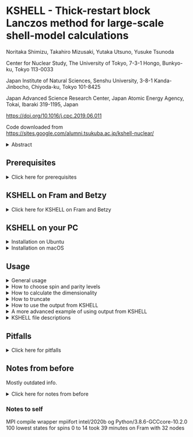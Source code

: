 # KSHELL - Thick-restart block Lanczos method for large-scale shell-model calculations

Noritaka Shimizu, Takahiro Mizusaki, Yutaka Utsuno, Yusuke Tsunoda

Center for Nuclear Study, The University of Tokyo, 7-3-1 Hongo, Bunkyo-ku, Tokyo 113-0033

Japan Institute of Natural Sciences, Senshu University, 3-8-1 Kanda-Jinbocho, Chiyoda-ku, Tokyo 101-8425

Japan Advanced Science Research Center, Japan Atomic Energy Agency, Tokai, Ibaraki 319-1195, Japan

https://doi.org/10.1016/j.cpc.2019.06.011

Code downloaded from https://sites.google.com/alumni.tsukuba.ac.jp/kshell-nuclear/

<details>
<summary>Abstract</summary>
<p>

  We propose a thick-restart block Lanczos method, which is an extension of the thick-restart Lanczos method with the block algorithm, as an eigensolver of the large-scale shell-model calculations. This method has two advantages over the conventional Lanczos method: the precise computations of the near-degenerate eigenvalues, and the efficient computations for obtaining a large number of eigenvalues. These features are quite advantageous to compute highly excited states where the eigenvalue density is rather high. A shell-model code, named KSHELL, equipped with this method was developed for massively parallel computations, and it enables us to reveal nuclear statistical properties which are intensively investigated by recent experimental facilities. We describe the algorithm and performance of the KSHELL code and demonstrate that the present method outperforms the conventional Lanczos method.

  Program summary
  Program Title: KSHELL

  Licensing provisions: GPLv3

  Programming language: Fortran 90

  Nature of problem: The nuclear shell-model calculation is one of the configuration interaction methods in nuclear physics to study nuclear structure. The model space is spanned by the M-scheme basis states. We obtain nuclear wave functions by solving an eigenvalue problem of the shell-model Hamiltonian matrix, which is a sparse, symmetric matrix.

  Solution method: The KSHELL code enables us to solve the eigenvalue problem of the shell-model Hamiltonian matrix utilizing the thick-restart Lanczos or thick-restart block Lanczos methods. Since the number of the matrix elements are too huge to be stored, the elements are generated on the fly at every matrix–vector product. The overhead of the on-the-fly algorithm are reduced by the block Lanczos method.

  Additional comments including restrictions and unusual features: The KSHELL code is equipped with a user-friendly dialog interface to generate a shell script to run a job. The program runs both on a single node and a massively parallel computer. It provides us with energy levels, spin, isospin, magnetic and quadrupole moments, E2/M1 transition probabilities and one-particle spectroscopic factors. Up to tens of billions M-scheme dimension is capable, if enough memory is available.

</p>
</details>


## Prerequisites

<details>
<summary>Click here for prerequisites</summary>
<p>

  * ```Python 3.10``` or newer (kshell_ui.py uses syntax specific to 3.10 and above)
    * `numpy`
    * `matplotlib` (not required but recommended)
    * `kshell-utilities` (not required but recommended)
  * ```gfortran 10.2.0``` or newer (Tested with this version, might work with older versions)
  * ```ifort 19.1.3.304``` (Alternative to gfortran. Tested with this version, might work with other versions.)
  * ```openblas```
  * ```lapack```

  Use `gfortran` Fortran compiler if you plan on running KSHELL on your personal computer and use `ifort` for the Fram supercomputer.
</p>
</details>


## KSHELL on Fram and Betzy

  <details>
  <summary>Click here for KSHELL on Fram and Betzy</summary>
  <p>

  ### Compilation on Fram and Betzy with MPI
  Start by loading the necessary modules which contain the correct additional software to run `KSHELL`. The `intel/2020b` module contains the correct `ifort` version as well as `blas` and `lapack` (double check this), and the module `Python/3.8.6-GCCcore-10.2.0` gives us the correct `Python` version. Load the modules in this order:
  ```
  module load intel/2020b
  module load Python/3.8.6-GCCcore-10.2.0
  ```
  Now, clone this repository to the desired install location. Navigate to the `<install_location>/src/` directory and edit the `Makefile`. We will use the MPI ifort wrapper `mpiifort` to compile `KSHELL`, so make sure that `FC = mpiifort` is un-commented and that all other `FC = ` lines are commented. Comment with `#`. Remember to save the file. Still in the `<install_location>/src/` directory, run the command `make`, and `KSHELL` will be compiled.

  <details>
  <summary>Click here to see the terminal output from the compilation process</summary>
  <p>

    ```
    $ make
    mpiifort -O3 -qopenmp -no-ipo -DMPI  -c constant.f90
    mpiifort -O3 -qopenmp -no-ipo -DMPI  -c model_space.f90
    mpiifort -O3 -qopenmp -no-ipo -DMPI  -c lib_matrix.F90
    mpiifort -O3 -qopenmp -no-ipo -DMPI  -c class_stopwatch.F90
    mpiifort -O3 -qopenmp -no-ipo -DMPI  -c partition.F90
    mpiifort -O3 -qopenmp -no-ipo -DMPI  -c wavefunction.F90
    mpiifort -O3 -qopenmp -no-ipo -DMPI  -c rotation_group.f90
    mpiifort -O3 -qopenmp -no-ipo -DMPI  -c harmonic_oscillator.f90
    mpiifort -O3 -qopenmp -no-ipo -DMPI  -c operator_jscheme.f90
    mpiifort -O3 -qopenmp -no-ipo -DMPI  -c operator_mscheme.f90
    mpiifort -O3 -qopenmp -no-ipo -DMPI  -c bridge_partitions.F90
    mpiifort -O3 -qopenmp -no-ipo -DMPI  -c sp_matrix_element.f90
    mpiifort -O3 -qopenmp -no-ipo -DMPI  -c interaction.f90
    mpiifort -O3 -qopenmp -no-ipo -DMPI  -c bp_io.F90
    mpiifort -O3 -qopenmp -no-ipo -DMPI  -c lanczos.f90
    mpiifort -O3 -qopenmp -no-ipo -DMPI  -c bp_expc_val.F90
    mpiifort -O3 -qopenmp -no-ipo -DMPI  -c bp_block.F90
    mpiifort -O3 -qopenmp -no-ipo -DMPI  -c block_lanczos.F90
    mpiifort -O3 -qopenmp -no-ipo -DMPI  -c kshell.F90
    mpiifort -O3 -qopenmp -no-ipo -DMPI -o kshell.exe kshell.o model_space.o interaction.o harmonic_oscillator.o constant.o rotation_group.o sp_matrix_element.o operator_jscheme.o operator_mscheme.o lib_matrix.o lanczos.o partition.o  wavefunction.o  bridge_partitions.o bp_io.o bp_expc_val.o class_stopwatch.o bp_block.o block_lanczos.o -mkl
    mpiifort -O3 -qopenmp -no-ipo -DMPI  -c transit.F90
    mpiifort -O3 -qopenmp -no-ipo -DMPI -o transit.exe transit.o model_space.o interaction.o harmonic_oscillator.o constant.o rotation_group.o sp_matrix_element.o operator_jscheme.o operator_mscheme.o lib_matrix.o lanczos.o partition.o  wavefunction.o  bridge_partitions.o bp_io.o bp_expc_val.o class_stopwatch.o bp_block.o block_lanczos.o -mkl
    mpiifort -O3 -qopenmp -no-ipo -DMPI -o count_dim.exe count_dim.f90 model_space.o interaction.o harmonic_oscillator.o constant.o rotation_group.o sp_matrix_element.o operator_jscheme.o operator_mscheme.o lib_matrix.o lanczos.o partition.o  wavefunction.o  bridge_partitions.o bp_io.o bp_expc_val.o class_stopwatch.o bp_block.o block_lanczos.o -mkl
    cp kshell.exe transit.exe count_dim.exe ../bin/
    ```

  </p>
  </details>

  `KSHELL` is now compiled! To remove the compiled files and revert back to the starting point, run `make clean` in the `src/` directory.

  ### Queueing job script on Fram and Betzy
  Create a directory in which to store the output from `KSHELL`. In this directory, run `python <install_location>/bin/kshell_ui.py` and follow the instructions on screen. The shell script grenerated by `kshell_ui.py` must begin with certain commands wich will be read by the job queue system, `slurm`. The needed commands will automatically be added to the executable shell script if the keyword `fram` or `betzy` is entered in the first prompt of `kshell_ui.py`. See a section further down in this document for general instructions on how to use `kshell_ui.py`. When the executable shell script has been created, put it in the queue by

  ```
  sbatch executable.sh
  ```

  To see the entire queue, or to filter the queue by username, use

  ```
  squeue
  squeue -u <username>
  ```

  The terminal output from the compute nodes is written to a file, `slurm-*.out`, which is placed in the `KSHELL` output directory you created. Use

  ```
  tail -f slurm-*.out
  ```

  to get a live update on the last 10 lines of terminal output from the compute nodes. If you put in your e-mail address in the executable shell script, you will get an e-mail when the program starts and when it ends (per 2021-12-10, the mailing system is not operative). Following is an example of the commands which must be in the first line of the executable shell script which is generated by `kshell_ui.py`. For running 10 nodes with 32 cores each with an estimated calculation time of 10 minutes on Fram:

  <details>
  <summary>Click here to see the Fram commands</summary>
  <p>

    ```
    #!/bin/bash
    #SBATCH --job-name=Ar28_usda
    #SBATCH --account=<enter account name here (example NN9464K)>
    ## Syntax is d-hh:mm:ss
    #SBATCH --time=0-00:10:00
    #SBATCH --nodes=10
    #SBATCH --ntasks-per-node=1
    #SBATCH --cpus-per-task=32
    #SBATCH --mail-type=ALL
    #SBATCH --mail-user=<your e-mail here>
    module --quiet purge
    module load intel/2020b
    module load Python/3.8.6-GCCcore-10.2.0
    set -o errexit
    set -o nounset
    ```

  </p>
  </details>
    
  For running a job on Betzy with 64 nodes with an estimated time of 1 day, using all 256 (virtual (SMT)) cores per node effectively, the slurm commands look like:
    
  <details>
  <summary>Click here to see the Betzy commands</summary>
  <p>
    ```
    #!/bin/bash
    #SBATCH --job-name=V50_gxpf1a
    #SBATCH --account=<enter account name here (example NN9464K)>
    ## Syntax is d-hh:mm:ss
    #SBATCH --time=0-01:00:00
    #SBATCH --nodes=64
    #SBATCH --ntasks-per-node=8
    #SBATCH --cpus-per-task=16
    #SBATCH --mail-type=ALL
    #SBATCH --mail-user=<your e-mail>
    module --quiet purge
    module load intel/2020b
    module load Python/3.8.6-GCCcore-10.2.0
    set -o errexit
    set -o nounset
    export OMP_NUM_THREADS=32
    ```
  </p>
  </details>
  
  The command `export OMP_NUM_THREADS=32` forces 256 virtual cores to be used instead of 128 physical cores per node. SMT is beneficial to use with KSHELL, so use this option for better performance! `--ntasks-per-node=8` specifies 8 MPI ranks per node, and `--cpus-per-task=16` specifies 16 OMP threads per MPI rank (and is extended to 32 by `export OMP_NUM_THREADS=32` which in total per node utilizes 8*32 = 256 virtual cores). The Betzy documentation states that this mix of MPI ranks and OMP threads yields better performance than a pure MPI or pure OMP setup.
    
  Note that the modules must be explicitly loaded in the script file since the modules you load to the login node does not get loaded on the compute nodes. The login node is the computer you control when you SSH to `<username>@fram.sigma2.no` and the compute nodes are other computers which you control via the `slurm` queue system. If you need any other modules loaded, you must add these to the executable shell script. Now, just wait for the program to run its course!

  </p>
  </details>

## KSHELL on your PC
  
  <!-- ### Installation on Ubuntu -->
    
  <details>
  <summary>Installation on Ubuntu</summary>
  <p>

  KSHELL probably works fine on any Linux distro as long as you install the correct versions of Fortran and Python. Following is a recipe for installing and compiling on Ubuntu 20.04.2 LTS.

  #### Fortran compiler
  We start by installing a compatible version of `gfortran`. To get a version newer than 9, we must first add the Ubuntu Toolchain repository:
  ```
  sudo add-apt-repository -y ppa:ubuntu-toolchain-r/test
  ```
  Then, install `gfortran` version 10 with:
  ```
  sudo apt install gfortran-10
  ```
  And check that the newly installed Fortran compiler is of version 10.2.0 or above:
  ```
  gfortran-10 --version
  ```
  If the version is incorrect, try installing `gfortran` version 11 instead. Now, install the correct `blas` and `lapack` versions with
  ```
  sudo apt install libopenblas-dev
  ```
  If this specific version does not work or exist for your system, run
  ```
  apt search openblas
  ```
  and try a few different versions to see which one works. You check that the version is correct by compiling `KSHELL` and seeing whether the compile completes or not. Compilation instructions are following.

  #### Python
  For installing the correct version of Python, it is highly recommended to install an environment management system like `miniconda` as to not mess up any other Python dependencies your system has, and to easily download the exact version needed. Start by downloading the latest release of `miniconda` ([alternative downloads here](https://docs.conda.io/en/latest/miniconda.html)):
  ```
  wget https://repo.anaconda.com/miniconda/Miniconda3-latest-Linux-x86_64.sh
  ```
  Run the installer:
  ```
  bash Miniconda3-latest-Linux-x86_64.sh
  ```
  Accept the terms of service. Choose all default settings except when the installer asks if it should initialize by running conda init. Choose yes. If you have trouble with initializing conda, for example
  ```
  > conda
  conda: command not found
  ```
  cd to `<install_location>/anaconda3/bin` and initialize conda from there (replace `<install_location>` with the path to where you downloaded the file `Miniconda3-latest-Linux-x86_64.sh`). If you for example use `fish` instead of `bash` (you should!), then initialize with
  ```
  ./conda init fish
  ```
  At this point, please close your terminal and open a new one. When the initialization is complete, create an environment named `kshell` with `Python 3.10` with:
  ```
  conda create --name kshell python=3.10
  ```
  Activate the environment with:
  ```
  conda activate kshell
  ```
  Note that any additional Python packages may be installed normally with `pip`. You do not have to type `pip3` or `python3` because conda maps `pip` and `python` to the requested version of Python. The `kshell` environment is only active within your terminal session and does not interfere with any other Python dependencies on your system. This is one of the main reasons why I recommend using an environment manager. Should you at any time in the future need a different version of Python (newer or older), simply create a conda environment with the appropriate Python version. You can see the currently active conda environment in the bottom right or left corner of your terminal. The default environment is called `(base)` and if you have followed these instructions you will see that the active environment is `(kshell)`.

  As an alternative to using the forementioned conda approach, you can download `Python 3.10` with your distro's appropriate packet manager. Use `apt search python` to find the correct name of Python version 3.10 or newer.

  #### Compile KSHELL
  We are now ready to actually install `KSHELL`. Navigate to the directory where you want to install `KSHELL` and clone this repository:
  ```
  git clone https://github.com/GaffaSnobb/kshell.git
  ```
  When the clone is successful use `ls` to see that you have a new directory called `kshell`. Navigate to the `kshell/src/` directory and edit the `Makefile` with your favorite editor. Change `FC = gfortran` to `FC = gfortran-10` (or `-11` if you installed version 11) and make sure that line is un-commented. All other `FC` declarations should be commented or deleted. Save the changes. Still in the `src/` directory, run
  ```
  make
  ```
  to compile. The output should be something like this (mismatch warnings are normal):
  
  <details>
  <summary>Click to see normal terminal output</summary>
  <p>

  ```
  > make
  gfortran-10 -O3 -fopenmp -fallow-argument-mismatch  -c constant.f90
  gfortran-10 -O3 -fopenmp -fallow-argument-mismatch  -c model_space.f90
  gfortran-10 -O3 -fopenmp -fallow-argument-mismatch  -c lib_matrix.F90
  lib_matrix.F90:304:29:

    304 |     call dlarnv(1, iseed, 1, r )
        |                             1
  ......
    312 |     call dlarnv(1, iseed, n, r)
        |                             2
  Warning: Rank mismatch between actual argument at (1) and actual argument at (2) (rank-1 and scalar)
  gfortran-10 -O3 -fopenmp -fallow-argument-mismatch  -c class_stopwatch.F90
  gfortran-10 -O3 -fopenmp -fallow-argument-mismatch  -c partition.F90
  gfortran-10 -O3 -fopenmp -fallow-argument-mismatch  -c wavefunction.F90
  gfortran-10 -O3 -fopenmp -fallow-argument-mismatch  -c rotation_group.f90
  gfortran-10 -O3 -fopenmp -fallow-argument-mismatch  -c harmonic_oscillator.f90
  gfortran-10 -O3 -fopenmp -fallow-argument-mismatch  -c operator_jscheme.f90
  gfortran-10 -O3 -fopenmp -fallow-argument-mismatch  -c operator_mscheme.f90
  gfortran-10 -O3 -fopenmp -fallow-argument-mismatch  -c bridge_partitions.F90
  gfortran-10 -O3 -fopenmp -fallow-argument-mismatch  -c sp_matrix_element.f90
  gfortran-10 -O3 -fopenmp -fallow-argument-mismatch  -c interaction.f90
  gfortran-10 -O3 -fopenmp -fallow-argument-mismatch  -c bp_io.F90
  gfortran-10 -O3 -fopenmp -fallow-argument-mismatch  -c lanczos.f90
  gfortran-10 -O3 -fopenmp -fallow-argument-mismatch  -c bp_expc_val.F90
  gfortran-10 -O3 -fopenmp -fallow-argument-mismatch  -c bp_block.F90
  gfortran-10 -O3 -fopenmp -fallow-argument-mismatch  -c block_lanczos.F90
  block_lanczos.F90:548:12:

    548 |             vr(i*nb+1,1), size(vr,1), &
        |            1
  ......
    577 |             -1.d0, vin(i*nb+1, 1), size(vin,1), an, size(an,1), &
        |                                                2
  Warning: Element of assumed-shape or pointer array as actual argument at (1) cannot correspond to actual argument at (2)
  block_lanczos.F90:250:20:

    250 |               1.d0, vi, nc, &
        |                    1
  ......
    577 |             -1.d0, vin(i*nb+1, 1), size(vin,1), an, size(an,1), &
        |                   2
  Warning: Rank mismatch between actual argument at (1) and actual argument at (2) (scalar and rank-2)
  gfortran-10 -O3 -fopenmp -fallow-argument-mismatch  -c kshell.F90
  gfortran-10 -O3 -fopenmp -fallow-argument-mismatch -o kshell.exe kshell.o model_space.o interaction.o harmonic_oscillator.o constant.o rotation_group.o sp_matrix_element.o operator_jscheme.o operator_mscheme.o lib_matrix.o lanczos.o partition.o  wavefunction.o  bridge_partitions.o bp_io.o bp_expc_val.o class_stopwatch.o bp_block.o block_lanczos.o -llapack -lblas -lm
  gfortran-10 -O3 -fopenmp -fallow-argument-mismatch  -c transit.F90
  gfortran-10 -O3 -fopenmp -fallow-argument-mismatch -o transit.exe transit.o model_space.o interaction.o harmonic_oscillator.o constant.o rotation_group.o sp_matrix_element.o operator_jscheme.o operator_mscheme.o lib_matrix.o lanczos.o partition.o  wavefunction.o  bridge_partitions.o bp_io.o bp_expc_val.o class_stopwatch.o bp_block.o block_lanczos.o -llapack -lblas -lm
  gfortran-10 -O3 -fopenmp -fallow-argument-mismatch -o count_dim.exe count_dim.f90 model_space.o interaction.o harmonic_oscillator.o constant.o rotation_group.o sp_matrix_element.o operator_jscheme.o operator_mscheme.o lib_matrix.o lanczos.o partition.o  wavefunction.o  bridge_partitions.o bp_io.o bp_expc_val.o class_stopwatch.o bp_block.o block_lanczos.o -llapack -lblas -lm
  cp kshell.exe transit.exe count_dim.exe ../bin/
  ```

  </p>
  </details>
  
  If the output of your terminal is like the expected terminal output listed above then `KSHELL` is compiled correctly and ready to use. See a section further down in this readme for instructions on how to run `KSHELL`. If your terminal reports that the command `gfortran` cannot be found then you need to correctly edit your `Makefile` with `FC = <correct gfortran command>`. It might be `gfortran`, `gfortran-10`, `gfortran-11` or something similar.

  </p>
  </details>

  <!-- ### Installation on macOS -->
    
  <details>
  <summary>Installation on macOS</summary>
  <p>

  #### Homebrew
  `Homebrew` is a packet manager for macOS similar to `apt` for Ubuntu and frankly, every scientist using macOS should have `Homebrew` installed. Install with ([or see detailed install instructions here](https://brew.sh)):
  ```
  /bin/bash -c "$(curl -fsSL https://raw.githubusercontent.com/Homebrew/install/HEAD/install.sh)"
  ```

  #### Fortran
  Install the newest Fortran compiler with (per 2021-09-29 version 11.2.0 will be installed):
  ```
  brew install gfortran
  ```
  and check that the version is equal to or greater than 10.2.0 by (version x.y.z with x > 10 should also be fine):
  ```
  gfortran --version
  ```

  #### Python
  For installing the correct version of Python, it is highly recommended to install an environment management system like `miniconda` as to not mess up any other Python dependencies your system has, and to easily download the exact version needed. Start by `cd`ing to your downloads directory with
  ```
  cd ~/Downloads
  ```
  and download the latest release of `miniconda` ([alternative downloads here](https://docs.conda.io/en/latest/miniconda.html)) by:
  ```
  wget https://repo.anaconda.com/miniconda/Miniconda3-latest-MacOSX-x86_64.sh
  ```
  Then, run the installer which you just downloaded with:
  ```
  bash Miniconda3-latest-MacOSX-x86_64.sh
  ```
  Follow the on-screen instructions and accept the terms of service. Choose all default settings except when the installer asks if it should initialize by running conda init. For that option select yes. After the installation is complete, close and re-open your terminal session for the conda installation to function properly. Check that conda has been installed by running the command `conda`. If a helpful description of conda shows up in your terminal then the installation is complete. However, if you see
  ```
  > conda
  conda: command not found
  ```
  then conda has not been installed properly. To fix this, `cd` to `<install_location>/anaconda3/bin` and initialize conda from there. Replace `<install_location>` with the path to where you downloaded the file `Miniconda3-latest-Linux-x86_64.sh` which should be `~/Downloads` if you followed these instructions. Then, initialise conda with:
  ```
  ./conda init bash
  ```
  Replace `bash` if you are using a different shell, for example `zsh` or `fish` to mention a few. Close your terminal and open a new session, then run the command `conda` once more to see that the installation is proper. When the initialization is complete, create an environment named `kshell` with `Python 3.10`:
  ```
  conda create --name kshell python=3.10
  ```
  Activate the environment with:
  ```
  conda activate kshell
  ```
  Note that any additional Python packages may be installed normally with `pip`. You do not have to type `pip3` or `python3` because conda maps `pip` and `python` to the requested version of Python. For example, to install `numpy`, simply run:
  ```
  pip install numpy
  ```
  The `kshell` environment is only active within your terminal session and does not interfere with any other Python dependencies on your system. You can see the currently active conda environment in the bottom right or left corner of your terminal. The default environment is called `(base)` and if you have followed these instructions you will see that the active environment is `(kshell)`. This is one of the main reasons why I recommend using an environment manager. You may mess around however much you like inside of any conda environment **other than** `base` without having to worry about a thing. Should you at any time in the future need a different version of Python (newer or older), simply create a conda environment with the appropriate Python version.
  
  You: I need Python 2.7 to run some old code. Lets open the good ole' terminal.
  Apple: Tough luck. 2.7 is not included in newer versions of macOS.
  You: But wait... I have conda!
  ```
  conda create --name <name of environment here> python=2.7
  conda activate <name of environment here>
  python --version
  > Python 2.7.18
  ```
  You: Noice!

  As an alternative to using the forementioned conda approach, you can download `Python 3.10` with `brew`. Use `brew search python` to find the correct name of Python version 3.10 or newer and then use `brew install <correct name>` to install it. Note that you may have to use `python3.10 myfile.py` to actually use version 3.10.

  #### Compile KSHELL
  We are now ready to actually compile (install) `KSHELL`. Navigate to the directory where you want to install `KSHELL`. This guide assumes that you use your home directory (`cd ~/`) but you may use another path if you'd like. Note that you do not need to create a directory called kshell (or whatever), because such a directory will be created during the installation. In your home directory, clone this repo with the command:
  ```
  git clone https://github.com/GaffaSnobb/kshell.git
  ```
  which copies all the needed files to your home inside a directory called `kshell`. `cd` to the `~/kshell/src/` directory and run the command
  ```
  make
  ```
  to compile `KSHELL`. The output should be something like this (mismatch warnings are normal):
  
  <details>
  <summary>Click to see normal terminal output</summary>
  <p>

  ```
  > make
  gfortran -O3 -fopenmp -fallow-argument-mismatch  -c constant.f90
  gfortran -O3 -fopenmp -fallow-argument-mismatch  -c model_space.f90
  gfortran -O3 -fopenmp -fallow-argument-mismatch  -c lib_matrix.F90
  lib_matrix.F90:304:29:

    304 |     call dlarnv(1, iseed, 1, r )
        |                             1
  ......
    312 |     call dlarnv(1, iseed, n, r)
        |                             2
  Warning: Rank mismatch between actual argument at (1) and actual argument at (2) (rank-1 and scalar)
  gfortran -O3 -fopenmp -fallow-argument-mismatch  -c class_stopwatch.F90
  gfortran -O3 -fopenmp -fallow-argument-mismatch  -c partition.F90
  gfortran -O3 -fopenmp -fallow-argument-mismatch  -c wavefunction.F90
  gfortran -O3 -fopenmp -fallow-argument-mismatch  -c rotation_group.f90
  gfortran -O3 -fopenmp -fallow-argument-mismatch  -c harmonic_oscillator.f90
  gfortran -O3 -fopenmp -fallow-argument-mismatch  -c operator_jscheme.f90
  gfortran -O3 -fopenmp -fallow-argument-mismatch  -c operator_mscheme.f90
  gfortran -O3 -fopenmp -fallow-argument-mismatch  -c bridge_partitions.F90
  gfortran -O3 -fopenmp -fallow-argument-mismatch  -c sp_matrix_element.f90
  gfortran -O3 -fopenmp -fallow-argument-mismatch  -c interaction.f90
  gfortran -O3 -fopenmp -fallow-argument-mismatch  -c bp_io.F90
  gfortran -O3 -fopenmp -fallow-argument-mismatch  -c lanczos.f90
  gfortran -O3 -fopenmp -fallow-argument-mismatch  -c bp_expc_val.F90
  gfortran -O3 -fopenmp -fallow-argument-mismatch  -c bp_block.F90
  gfortran -O3 -fopenmp -fallow-argument-mismatch  -c block_lanczos.F90
  block_lanczos.F90:548:12:

    548 |             vr(i*nb+1,1), size(vr,1), &
        |            1
  ......
    577 |             -1.d0, vin(i*nb+1, 1), size(vin,1), an, size(an,1), &
        |                                                2
  Warning: Element of assumed-shape or pointer array as actual argument at (1) cannot correspond to actual argument at (2)
  block_lanczos.F90:250:20:

    250 |               1.d0, vi, nc, &
        |                    1
  ......
    577 |             -1.d0, vin(i*nb+1, 1), size(vin,1), an, size(an,1), &
        |                   2
  Warning: Rank mismatch between actual argument at (1) and actual argument at (2) (scalar and rank-2)
  gfortran -O3 -fopenmp -fallow-argument-mismatch  -c kshell.F90
  gfortran -O3 -fopenmp -fallow-argument-mismatch -o kshell.exe kshell.o model_space.o interaction.o harmonic_oscillator.o constant.o rotation_group.o sp_matrix_element.o operator_jscheme.o operator_mscheme.o lib_matrix.o lanczos.o partition.o  wavefunction.o  bridge_partitions.o bp_io.o bp_expc_val.o class_stopwatch.o bp_block.o block_lanczos.o -llapack -lblas -lm
  gfortran -O3 -fopenmp -fallow-argument-mismatch  -c transit.F90
  gfortran -O3 -fopenmp -fallow-argument-mismatch -o transit.exe transit.o model_space.o interaction.o harmonic_oscillator.o constant.o rotation_group.o sp_matrix_element.o operator_jscheme.o operator_mscheme.o lib_matrix.o lanczos.o partition.o  wavefunction.o  bridge_partitions.o bp_io.o bp_expc_val.o class_stopwatch.o bp_block.o block_lanczos.o -llapack -lblas -lm
  gfortran -O3 -fopenmp -fallow-argument-mismatch -o count_dim.exe count_dim.f90 model_space.o interaction.o harmonic_oscillator.o constant.o rotation_group.o sp_matrix_element.o operator_jscheme.o operator_mscheme.o lib_matrix.o lanczos.o partition.o  wavefunction.o  bridge_partitions.o bp_io.o bp_expc_val.o class_stopwatch.o bp_block.o block_lanczos.o -llapack -lblas -lm
  cp kshell.exe transit.exe count_dim.exe ../bin/
  ```

  </p>
  </details>

  If the output of your terminal is like the expected terminal output listed above then `KSHELL` is compiled correctly and is ready to use. See a section further down in this readme for instructions on how to run `KSHELL`. If your terminal reports that the command `gfortran` cannot be found then you need to correctly edit your `~/kshell/src/Makefile` with `FC = <correct gfortran command>`. It might be `gfortran`, `gfortran-10`, `gfortran-11` or something similar. To check, type the command directly into your terminal, hit enter, and see if your terminal can find the command:
  ```
  gfortran
  > gfortran: command not found
  ```
  means that `gfortran` is not a valid command. However:
  ```
  gfortran-12
  > gfortran-12: fatal error: no input files
  > compilation terminated.
  ```
  allthough fatal, means that the command `gfortran-12` is a valid command. Edit the `~/kshell/src/Makefile` with `FC = gfortran-12` in this case.
  
  
  Another possible problem is that your terminal reports this:
  ```
  ld: library not found for -llapack
  collect2: error: ld returned 1 exit status
  make: *** [kshell.exe] Error 1
  ```
  This means that `lapack` is either not installed or not in your `LIBRARY_PATH`. `brew install lapack` should solve this problem. Same for `openblas`. When you now try to compile `KSHELL` again, make sure to clean first:
  ```
  make clean
  make
  ```
  </p>
  </details>

## Usage

  <!-- #### General usage -->

  <details>
  <summary>General usage</summary>
  <p>

  We will here use 20Ne as an example. Create a directory where you want to place the **results** from `KSHELL`. Note that this directory should be at a separate location from where you installed `KSHELL`. For example, create a directory in your home and enter the newly created directory:
  ```
  cd ~/
  mkdir -p kshell_results/ne20
  cd kshell_results/ne20
  ```
  I use the name `ne20` and not `20ne` because some applications, like Python, do not support variable, function, etc. naming with numbers at the start, and I'm trying to be consise and consequent. Note that you now have an install directory: `~/kshell` and a result directory: `~/kshell_results` in your home. Be sure that you understand the difference between these two directories. The former is the location of the actual `KSHELL` program files, and the latter is the location where you wish to place the results from your `KSHELL` calculations. Don't mix these up. You woldn't place your Word documents inside the installation folder of Microsoft Office, would you? Now, inside the **results directory** for 20Ne `~/kshell_results/ne20`, initialise the `KSHELL` setup process by running the command:
  ```
  python ~/kshell/bin/kshell_ui.py
  ```
  This will start the preparations for your 20Ne calculation where you will be asked a series of questions. First, you'll be asked whether you want to use `MPI` (Message Parsing Interface) or not. `MPI` is used for parallelization over multiple nodes (computers) and is mainly applicable for running `KSHELL` on supercomputers. Parallelization over several cores per node is administered by `OpenMP` and is active even though you do not choose `MPI` here. For a regular PC, choose `n`:
  ```
  MPI parallel? Y/N/preset, n nodes (default: N,  TAB to complete) : n
  ```
  You are now asked to choose the model space you wish to use. 20Ne has 10 protons and 10 neutrons which makes the doubly magic 8p 8n core suitable for the inert core. 0d5/2, 1s1/2 and 0d3/2 will then be the model space where the valence nucleons can move about. This is the `USD` model space. Take a look at [this figure](https://periodic-table.org/wp-content/uploads/2019/05/Shell-model-of-nucleus.png) and see if you agree (note the different notation conventions, nlj and (n+1)lj (N = 2n + l)). We choose `usda.snt` for this example.
  ```
  model space and interaction file name (.snt)
  (e.g. w or w.snt,  TAB to complete) : usda.snt
  ```
  Now we specify the nuclide. Here you may enter either the number of valence protons and neutrons or the isotope abbreviation (20ne or ne20, upper or lower case does not matter). 20Ne has 2 valence protons and 2 valence neutrons outside the 8p 8n core, so the input may either be `2, 2` or `ne20`:
  ```
  number of valence protons and neutrons
  (ex.  2, 3 <CR> or 9Be <CR>)    <CR> to quit : ne20
  ```
  We are now prompted for the name of the executable shell script. Press the enter key for the default name:
  ```
  name for script file (default: Ne20_usda ):
  ```
  Choose which angular momentum levels you want to calculate and how many. The default value is to calculate the 10 lowest lying levels. See a section later in this document on how to choose specific angular momenta and parities. For this example we choose the default value (just press enter):
  ```
  J, parity, number of lowest levels
    (ex. 10          for 10 +parity, 10 -parity levels w/o J-proj. (default)
        -5           for lowest five -parity levels,
        0+3, 2+1     for lowest three 0+ levels and one 2+ levels,
        1.5-1, 3.5+3 for lowest one 3/2- levels and three 7/2+ levels
        range        for a range of levels) :
  ```
  We are now asked for truncation information. The model space is small and the number of nucleos is low, so we dont need to truncate this system. The default is no truncation. 20Ne in the `USD` model space only allows positive parity levels, so we are only asked for truncation of the positive parity levels. See a section later in this document for truncation details. Choose the default value of no truncation:
  ```
  truncation for "+" parity state in  Ne20_usda_p.ptn
  truncation scheme ?
        0 : No truncation (default)
        1 : particle-hole truncation for orbit(s)
        2 : hw truncation
        3 : Both (1) and (2)

  ```
  At this point we are asked whether we want to edit any other parameters, like the proton and neutron effective charges, the gyroscopic spin factor and the number of Lanczos iterations. Change these to your needs (tab complete is supported). In this demo, we'll leave them to the default values:
  ```
  Modify parameters?
  Example: maxiter = 300 for parameter change or <CR> for no more modification.
  Available paramters are:
  ['max_lanc_vec', 'maxiter', 'n_restart_vec', 'hw_type', 'mode_lv_hdd', 'n_block', 'eff_charge', 'gl', 'gs', 'beta_cm', 'fn_int', 'is_obtd', 'is_ry_sum', 'is_calc_tbme', 'sq', 'quench', 'is_tbtd']


 --- set parameters ---
  beta_cm = 0.0
  eff_charge = 1.5, 0.5,
  gl = 1.0, 0.0,
  gs = 5.585, -3.826,
  hw_type = 2
  max_lanc_vec = 200
  maxiter = 300
  mode_lv_hdd = 0
  n_block = 0
  n_restart_vec = 10

  :
  ```
  The transition probabilities are calculated by default, but they can be omitted. For this example we want to calculate the transition probabilities, so please select `y`:
  ```
  compute transition probabilities (E2/M1/E1) for
      Ne20_usda ? Y/N (default: Y) : y
  ```
  Now you may repeat the process and add parameters for another nuclide (per 2022-08-29 only one nuclide is supported at a time so the program will crash if you try to add an additional nuclide). Press enter to skip this step. For the last step you are asked if you want to split the commands into separate shell scripts. This is handy for running very large calculations on supercomputers, but not for running smaller calculations on single PCs. We'll choose `n`: 
  ```
  Split shell files? y/n (default: n): n
  Setup complete. Exiting...
  ```
  At this point the preparations before running the actual calculations are complete. Your data directory `~/kshell_results/ne20` should now contain these files:

  ```
  Ne20_usda.sh
  Ne20_usda_p.ptn
  collect_logs.py
  count_dim.py
  kshell.exe
  save_input_ui.txt
  transit.exe
  usda.snt
  ```
  See file descriptions later in this document if you want to know what they all do. Run your 20Ne `KSHELL` calculation by:
  ```
  ./Ne20_usda.sh
  ```
  If the program runs successfully, you will see:
  ```
  start running log_Ne20_usda_m0p.txt ...
  start running log_Ne20_usda_tr_m0p_m0p.txt ...
  Finish computing Ne20_usda.
  ```
  Congrats! You have just performed your first `KSHELL` calculation! To use these results, please se the *General usage* section later in this document.

  </p>
  </details>

  <!-- #### How to choose spin and parity states -->

  <details>
  <summary>How to choose spin and parity levels</summary>
  <p>
  
  `kshell_ui.py` asks you to choose what spin and parity levels you want to calculate:
  ```
  J, parity, number of lowest levels
    (ex. 100          for 100 +parity, 100 -parity levels w/o J-proj. (default)
        -5           for lowest five -parity levels,
        0+3, 2+1     for lowest three 0+ levels and one 2+ levels,
        1.5-1, 3.5+3 for lowest one 3/2- levels and three 7/2+ levels)
        range        for a range of levels) :
  ```
  * Entering an integer `N` will ask `KSHELL` to produce the `N` lowest lying energy levels, regardless of spin and parity. Example: Inputting `1337` will produce the 1337 lowest lying energy levels.
  * Prepending a plus sign (`+`) or a minus sign (`-`) to the integer will specify which parity you want to calculate the levels for. Note that your chosen nuclide and model space might only be able to produce either positive or negative parity levels. Example: `+1337` will produce the 1337 lowest lying positive parity levels.
  * You can request the `N` lowest lying levels of a specific spin and parity. Example: `0+3` will produce the three lowest lying levels with spin 0 and positive parity.
  * You can request several different specific spin and parity levels. Example: `1.5-1, 3.5+3` will produce the lowest lying level of spin 3/2 and negative parity, as well as the three lowest lying levels of spin 7/2 and positive parity.
  * The `range` functionality lets you easily select `N` levels for a range of different angular momenta. Any invalid choice will be filtered away, like choosing integer angular momenta for a nucleus of half integer angular momenta, or choosing a parity which the interaction does not support. In the following example we select 10 positive parity levels for angular momenta 0, 1, 2, and 3:
    
  ```
range
Start spin: 0
End spin (included): 3
Number of states per spin: 10
Parity (+, -, both): +
Chosen states: ['0+10', '1+10', '2+10', '3+10']
  ```

  </p>
  </details>

  <!-- #### How to calculate the dimensionality -->

  <details>
  <summary>How to calculate the dimensionality</summary>
  <p>

  After answering all the questions from `kshell_ui.py` it might be reasonable to check the dimensionality of the configuration to see if your computer will actually manage to solve the calculations. At this point, the results directory will look something like this:
  ```
  Ne20_usda.sh
  Ne20_usda_p.ptn
  collect_logs.py
  count_dim.py
  kshell.exe
  save_input_ui.txt
  transit.exe
  usda.snt
  ```
  The `.snt` file contains the two-body matrix elements (TBME) in the current model space (here `usda`). The `.ptn` contains the possible different proton and neutron combinations. Count the dimensionality by:
  ```
  python count_dim.py usda.snt Ne20_usda_p.ptn
  ```
  or by (you will be prompted for available `.snt` and `ptn` files)
  ```
  python count_dim.py
  ```
  which generates the output
  ```
        2*M        M-scheme dim.          J-scheme dim.
  dim.    16                    4                    4   4.00x10^ 0  4.00x10^ 0
  dim.    14                   16                   12   1.60x10^ 1  1.20x10^ 1
  dim.    12                   52                   36   5.20x10^ 1  3.60x10^ 1
  dim.    10                  116                   64   1.16x10^ 2  6.40x10^ 1
  dim.     8                  225                  109   2.25x10^ 2  1.09x10^ 2
  dim.     6                  354                  129   3.54x10^ 2  1.29x10^ 2
  dim.     4                  497                  143   4.97x10^ 2  1.43x10^ 2
  dim.     2                  594                   97   5.94x10^ 2  9.70x10^ 1
  dim.     0                  640                   46   6.40x10^ 2  4.60x10^ 1
  ```
  The M- and J-scheme dimensionalities are both very small in this configuration and the calculations will take only a few seconds to run on a normal laptop. The J-scheme dimensionality tells us how many levels of the different spins are available. From the above table we read that this configuration has 46 possible spin 0 states, 97 spin 1 states, 143 spin 2 states, and so on. We can also read from the table that this configuration has 640 possible M = 0 states (projection of J on the z-axis), 594 M = 1 states, and so on. The two last columns displays the M- and J-scheme dimensionalities in scientific notation.

  We now look at a much larger configuration, namely V50 with the `GXPF` model space:
  ```
  python count_dim.py gxpf1a.snt V50_gxpf1a_p.ptn
  ```
  gives:
  ```
        2*M        M-scheme dim.          J-scheme dim.
  dim.    44                    4                    4   4.00x10^ 0  4.00x10^ 0
  dim.    42                   46                   42   4.60x10^ 1  4.20x10^ 1
  dim.    40                  263                  217   2.63x10^ 2  2.17x10^ 2
  dim.    38                 1069                  806   1.07x10^ 3  8.06x10^ 2
  dim.    36                 3489                 2420   3.49x10^ 3  2.42x10^ 3
  dim.    34                 9737                 6248   9.74x10^ 3  6.25x10^ 3
  dim.    32                23975                14238   2.40x10^ 4  1.42x10^ 4
  dim.    30                53304                29329   5.33x10^ 4  2.93x10^ 4
  dim.    28               108622                55318   1.09x10^ 5  5.53x10^ 4
  dim.    26               205136                96514   2.05x10^ 5  9.65x10^ 4
  dim.    24               362005               156869   3.62x10^ 5  1.57x10^ 5
  dim.    22               600850               238845   6.01x10^ 5  2.39x10^ 5
  dim.    20               942669               341819   9.43x10^ 5  3.42x10^ 5
  dim.    18              1403670               461001   1.40x10^ 6  4.61x10^ 5
  dim.    16              1990227               586557   1.99x10^ 6  5.87x10^ 5
  dim.    14              2694122               703895   2.69x10^ 6  7.04x10^ 5
  dim.    12              3489341               795219   3.49x10^ 6  7.95x10^ 5
  dim.    10              4331494               842153   4.33x10^ 6  8.42x10^ 5
  dim.     8              5160580               829086   5.16x10^ 6  8.29x10^ 5
  dim.     6              5907365               746785   5.91x10^ 6  7.47x10^ 5
  dim.     4              6502475               595110   6.50x10^ 6  5.95x10^ 5
  dim.     2              6886407               383932   6.89x10^ 6  3.84x10^ 5
  dim.     0              7019100               132693   7.02x10^ 6  1.33x10^ 5
  ```
  The `GXPF` model space uses the 0f7/2, 1p3/2, 0f5/2 and 1p1/2 orbitals for the valence nucleons. V50 has 3 valence protons and 7 valence neutrons free to move about in the model space. Compared to 20Ne in the `USD` model space, V50 has both more valence nucleons and more states for them to be in, thus the larger M- and J-scheme dimensionalities. The V50 `GXPF` configuration might be possible to run on a multicore laptop for a small number of requested states. Running the configuration for the 100 lowest lying states for spins 0 to 14 takes approximately 1-2 hours on the Fram supercomputer using 32 nodes.

  </p>
  </details>

  <!-- #### How to truncate -->

  <details>
  <summary>How to truncate</summary>
  <p>
  
  #### Particle-hole truncation
  `kshell_ui.py` asks you if you want to truncate the model space. For large configurations (many valence nucleons and many shells for them to occupy) truncation might be necessary for `KSHELL` to actually complete the calculations. We use V50 in the `GXPF` model space as an example. This configuration has a dimensionality of (see above section on how to calculate the dimensionality):
  ```
        2*M        M-scheme dim.          J-scheme dim.
  dim.    44                    4                    4   4.00x10^ 0  4.00x10^ 0
  dim.    42                   46                   42   4.60x10^ 1  4.20x10^ 1
  dim.    40                  263                  217   2.63x10^ 2  2.17x10^ 2
  dim.    38                 1069                  806   1.07x10^ 3  8.06x10^ 2
  dim.    36                 3489                 2420   3.49x10^ 3  2.42x10^ 3
  dim.    34                 9737                 6248   9.74x10^ 3  6.25x10^ 3
  dim.    32                23975                14238   2.40x10^ 4  1.42x10^ 4
  dim.    30                53304                29329   5.33x10^ 4  2.93x10^ 4
  dim.    28               108622                55318   1.09x10^ 5  5.53x10^ 4
  dim.    26               205136                96514   2.05x10^ 5  9.65x10^ 4
  dim.    24               362005               156869   3.62x10^ 5  1.57x10^ 5
  dim.    22               600850               238845   6.01x10^ 5  2.39x10^ 5
  dim.    20               942669               341819   9.43x10^ 5  3.42x10^ 5
  dim.    18              1403670               461001   1.40x10^ 6  4.61x10^ 5
  dim.    16              1990227               586557   1.99x10^ 6  5.87x10^ 5
  dim.    14              2694122               703895   2.69x10^ 6  7.04x10^ 5
  dim.    12              3489341               795219   3.49x10^ 6  7.95x10^ 5
  dim.    10              4331494               842153   4.33x10^ 6  8.42x10^ 5
  dim.     8              5160580               829086   5.16x10^ 6  8.29x10^ 5
  dim.     6              5907365               746785   5.91x10^ 6  7.47x10^ 5
  dim.     4              6502475               595110   6.50x10^ 6  5.95x10^ 5
  dim.     2              6886407               383932   6.89x10^ 6  3.84x10^ 5
  dim.     0              7019100               132693   7.02x10^ 6  1.33x10^ 5
  ```
  which is too large to run on a regular computer for any decent amount of requested states. Lets see how the dimensionality changes with truncation. When `kshell_ui.py` asks for truncation, enter `1` to apply particle-hole truncation:

  ```
  truncation for "+" parity state in  V50_gxpf1a_p.ptn
  truncation scheme ?
        0 : No truncation (default)
        1 : particle-hole truncation for orbit(s)
        2 : hw truncation
        3 : Both (1) and (2)

  1
  ```
  which outputs:
  ```
    #    n,  l,  j, tz,    spe
    1    0   3   7  -1    -8.624     p_0f7/2
    2    1   1   3  -1    -5.679     p_1p3/2
    3    0   3   5  -1    -1.383     p_0f5/2
    4    1   1   1  -1    -4.137     p_1p1/2
    5    0   3   7   1    -8.624     n_0f7/2
    6    1   1   3   1    -5.679     n_1p3/2
    7    0   3   5   1    -1.383     n_0f5/2
    8    1   1   1   1    -4.137     n_1p1/2
  specify # of orbit(s) and min., max. occupation numbers for restriction

  # of orbit(s) for restriction?  (<CR> to quit):
  ```
  Here we see the valence orbitals 0f7/2, 1p3/2, 0f5/2 and 1p1/2, for both protons and neutrons. The `l` column denotes the angular momentum of the orbital, `j` the total angular momentum of the orbital, and `tz` the isospin. Let us now restrict the number of protons and neutrons allowed in the 0f7/2 orbital. In the above table we can see that the 0f7/2 orbitals are labeled 1 (protons) and 5 (neutrons). Set the maximum number of protons and neutrons to 2 in those orbitals by:
  ```
  # of orbit(s) for restriction?  (<CR> to quit): 1,5
  min., max. restricted occupation numbersfor the orbit(s) (or max only) : 2
  ```
  We now check the dimensionality of the truncated configuration:
  ```
        2*M        M-scheme dim.          J-scheme dim.
  dim.    36                    5                    5   5.00x10^ 0  5.00x10^ 0
  dim.    34                   58                   53   5.80x10^ 1  5.30x10^ 1
  dim.    32                  303                  245   3.03x10^ 2  2.45x10^ 2
  dim.    30                 1148                  845   1.15x10^ 3  8.45x10^ 2
  dim.    28                 3474                 2326   3.47x10^ 3  2.33x10^ 3
  dim.    26                 8930                 5456   8.93x10^ 3  5.46x10^ 3
  dim.    24                20129                11199   2.01x10^ 4  1.12x10^ 4
  dim.    22                40732                20603   4.07x10^ 4  2.06x10^ 4
  dim.    20                75106                34374   7.51x10^ 4  3.44x10^ 4
  dim.    18               127691                52585   1.28x10^ 5  5.26x10^ 4
  dim.    16               201896                74205   2.02x10^ 5  7.42x10^ 4
  dim.    14               298865                96969   2.99x10^ 5  9.70x10^ 4
  dim.    12               416333               117468   4.16x10^ 5  1.17x10^ 5
  dim.    10               547983               131650   5.48x10^ 5  1.32x10^ 5
  dim.     8               683573               135590   6.84x10^ 5  1.36x10^ 5
  dim.     6               810023               126450   8.10x10^ 5  1.26x10^ 5
  dim.     4               913390               103367   9.13x10^ 5  1.03x10^ 5
  dim.     2               981186                67796   9.81x10^ 5  6.78x10^ 4
  dim.     0              1004814                23628   1.00x10^ 6  2.36x10^ 4
  ```
  where we see that the dimensionality has been reduced by up to an order of magnitude for some spins.
    
  #### hw truncation
  Some interactions (model spaces), like sdpf-mu, span over several major shells. In this case we can use hw (hbar omega) truncation to limit the number of particles which are allowed to cross the major shell gap. Lets use 44Sc as an example. 44Sc with the sdpf-mu interaction has a dimensionality so large that we are not even able to calculate the dimensionality, let alone perform the calculations. Here we need to use hw truncation to drastically reduce the size. Choose option 2 when you are prompted for truncation (or option 3 if you plan on using particle-hole truncation in addition to hw):
  ```
  truncation for "+" parity state in  Sc44_sdpf-mu_p.ptn
  truncation scheme ?
       0 : No truncation (default)
       1 : particle-hole truncation for orbit(s)
       2 : hw truncation
       3 : Both (1) and (2)

  2
  (min. and) max hw for excitation : 3
  lowest hw, maxhw  60 63
  generating partition file ............ done.
  ```
  In the case of 44Sc with sdpf-mu you will be prompted for truncation on the negative parity states too. This example uses the same truncation for both + and -. In this example, 3 particles are allowed to cross the major shell gaps which results in a dimensionality of
  ```
        2*M        M-scheme dim.          J-scheme dim.
  dim.    42                    8                    8   8.00x10^ 0  8.00x10^ 0
  dim.    40                   84                   76   8.40x10^ 1  7.60x10^ 1
  dim.    38                  513                  429   5.13x10^ 2  4.29x10^ 2
  dim.    36                 2250                 1737   2.25x10^ 3  1.74x10^ 3
  dim.    34                 7950                 5700   7.95x10^ 3  5.70x10^ 3
  dim.    32                23800                15850   2.38x10^ 4  1.58x10^ 4
  dim.    30                62464                38664   6.25x10^ 4  3.87x10^ 4
  dim.    28               146820                84356   1.47x10^ 5  8.44x10^ 4
  dim.    26               313940               167120   3.14x10^ 5  1.67x10^ 5
  dim.    24               617562               303622   6.18x10^ 5  3.04x10^ 5
  dim.    22              1127352               509790   1.13x10^ 6  5.10x10^ 5
  dim.    20              1922531               795179   1.92x10^ 6  7.95x10^ 5
  dim.    18              3079113              1156582   3.08x10^ 6  1.16x10^ 6
  dim.    16              4651003              1571890   4.65x10^ 6  1.57x10^ 6
  dim.    14              6648334              1997331   6.65x10^ 6  2.00x10^ 6
  dim.    12              9018026              2369692   9.02x10^ 6  2.37x10^ 6
  dim.    10             11633108              2615082   1.16x10^ 7  2.62x10^ 6
  dim.     8             14296260              2663152   1.43x10^ 7  2.66x10^ 6
  dim.     6             16760154              2463894   1.68x10^ 7  2.46x10^ 6
  dim.     4             18762983              2002829   1.88x10^ 7  2.00x10^ 6
  dim.     2             20072284              1309301   2.01x10^ 7  1.31x10^ 6
  dim.     0             20527802               455518   2.05x10^ 7  4.56x10^ 5
  ```
  and
  ```
        2*M        M-scheme dim.          J-scheme dim.
  dim.    50                    6                    6   6.00x10^ 0  6.00x10^ 0
  dim.    48                   95                   89   9.50x10^ 1  8.90x10^ 1
  dim.    46                  735                  640   7.35x10^ 2  6.40x10^ 2
  dim.    44                 3972                 3237   3.97x10^ 3  3.24x10^ 3
  dim.    42                16782                12810   1.68x10^ 4  1.28x10^ 4
  dim.    40                59228                42446   5.92x10^ 4  4.24x10^ 4
  dim.    38               181116               121888   1.81x10^ 5  1.22x10^ 5
  dim.    36               492378               311262   4.92x10^ 5  3.11x10^ 5
  dim.    34              1210949               718571   1.21x10^ 6  7.19x10^ 5
  dim.    32              2729673              1518724   2.73x10^ 6  1.52x10^ 6
  dim.    30              5695210              2965537   5.70x10^ 6  2.97x10^ 6
  dim.    28             11083379              5388169   1.11x10^ 7  5.39x10^ 6
  dim.    26             20241387              9158008   2.02x10^ 7  9.16x10^ 6
  dim.    24             34862609             14621222   3.49x10^ 7  1.46x10^ 7
  dim.    22             56856340             21993731   5.69x10^ 7  2.20x10^ 7
  dim.    20             88092886             31236546   8.81x10^ 7  3.12x10^ 7
  dim.    18            130029311             41936425   1.30x10^ 8  4.19x10^ 7
  dim.    16            183263256             53233945   1.83x10^ 8  5.32x10^ 7
  dim.    14            247098324             63835068   2.47x10^ 8  6.38x10^ 7
  dim.    12            319234048             72135724   3.19x10^ 8  7.21x10^ 7
  dim.    10            395690620             76456572   3.96x10^ 8  7.65x10^ 7
  dim.     8            471046277             75355657   4.71x10^ 8  7.54x10^ 7
  dim.     6            539002617             67956340   5.39x10^ 8  6.80x10^ 7
  dim.     4            593209277             54206660   5.93x10^ 8  5.42x10^ 7
  dim.     2            628208483             34999206   6.28x10^ 8  3.50x10^ 7
  dim.     0            640309604             12101121   6.40x10^ 8  1.21x10^ 7
  ```
  </p>
  </details>

  <!-- #### How to use the output from KSHELL -->

  <details>
  <summary>How to use the output from KSHELL</summary>
  <p>

  After running `KSHELL`, your work directory will look similar to this:
  ```
  Ne20_usda.sh
  Ne20_usda_m0p.wav
  Ne20_usda_p.ptn
  count_dim.py
  kshell.exe
  log_Ne20_usda_m0p.txt
  log_Ne20_usda_tr_m0p_m0p.txt
  save_input_ui.txt
  transit.exe
  usda.snt
  ```
  All the level data are located in `log_Ne20_usda_m0p.txt` and all the transition data are located in `log_Ne20_usda_tr_m0p_m0p.txt`.

  #### Load and view data from KSHELL

  The log files are easily read with the `kshell-utilities` package. See the docstrings in the [kshell-utilities repository](https://github.com/GaffaSnobb/kshell-utilities) for extended documentation. Install the package with `pip`:
  ```
  pip install kshell-utilities
  ```
  Create a blank Python file with your favourite editor. Lets name it `ne20.py` and lets place it in the results directory of the 20Ne calculation which is `~/kshell_results/ne20` according to this guide. However, the use of `~/` as a shortcut to your home directory is not standard in Python and is discouraged to be used, so if you wish to specify the path to your home directory, use the actual path. For macOS: `/Users/<your username>/kshell_results/ne20`. For most Linux distros: `/home/<your username>/kshell_results/ne20`. We use the `loadtxt` function to read the results from `KSHELL`:
  ``` python
  import kshell_utilities as ksutil

  def main():
    ne20 = ksutil.loadtxt(path=".")

  if __name__ == "__main__":
    main()
  ```
  The use of a name guard (`if __name__ == "__main__":`) is required because `kshell-utilities` uses Python's `multiprocessing` module which requires this to function properly. Note that `path` is a period (`.`). This simply means that the `KSHELL` results are located in the same directory as the Python file `ne20.py`. If we do not place `ne20.py` in the same directory as the `KSHELL` results, then we need to specify either the relative path to the `KSHELL` results from `ne20.py` or the absolute path of the `KSHELL` results which is (macOS) `/Users/<your username>/kshell_results/ne20`. Back to the `loadtxt` function. `ne20` is an instance containing several useful attributes. To see the available attributes:
  ``` python
  > print(ne20.help)
  ['debug',
  'fname_ptn',
  'fname_summary',
  'gamma_strength_function_average_plot',
  'gsf',
  'help',
  'level_density_plot',
  'level_plot',
  'levels',
  'model_space',
  'negative_spin_counts',
  'neutron_partition',
  'nucleus',
  'parameters',
  'path',
  'proton_partition',
  'transitions_BE1',
  'transitions_BE2',
  'transitions_BM1',
  'truncation']
  ```
  To see the energy, 2\*angular momentum and parity of each level:
  ``` python
  > print(ne20.levels)
  [[-40.467   0.      1.   ]
   [-38.771   4.      1.   ]
   [-36.376   8.      1.   ]
   [-33.919   0.      1.   ]
   [-32.882   4.      1.   ]
   [-32.107  12.      1.   ]
   ...
   [-25.978  12.      1.   ]
   [-25.904  10.      1.   ]
   [-25.834   8.      1.   ]
   [-25.829   2.      1.   ]]
  ```
  Slice the array to get only selected values, if needed (`ne20.levels[:, 0]` for only the energies). To see 2\*spin_initial, parity_initial, Ex_initial, 2\*spin_final, parity_final, Ex_final, E_gamma, B(.., i->f), B(.., f<-i)] for the M1 transitions:
  ``` python
  > print(ne20.transitions_BM1)
  [[4.0000e+00 1.0000e+00 1.6960e+00 ... 7.5850e+00 5.8890e+00 0.0000e+00]
  [4.0000e+00 1.0000e+00 1.6960e+00 ... 9.9770e+00 8.2810e+00 4.8200e-01]
  [4.0000e+00 1.0000e+00 7.5850e+00 ... 9.9770e+00 2.3920e+00 1.1040e+00]
  ...
  [4.0000e+00 1.0000e+00 1.3971e+01 ... 1.4638e+01 6.6700e-01 6.0000e-03]
  [0.0000e+00 1.0000e+00 1.4126e+01 ... 1.4638e+01 5.1200e-01 2.0000e-02]
  [2.0000e+00 1.0000e+00 1.4336e+01 ... 1.4638e+01 3.0200e-01 0.0000e+00]]
  ```

  #### Visualise data from KSHELL 
  ##### Create a level density plot

  You can easily create a level density plot by
  ``` python
  ne20.level_density_plot()
  ```
  An alternative way is:
  ``` python
  ground_state_energy: float = ne20.levels[0, 0]
  ksutil.level_density(
      levels = ne20.levels[:, 0] - ground_state_energy,
      bin_width = 0.2,
      plot = True
  )
  ```
  Note that scaling the excitation energies by the ground state energy is required with this method. If you want greater control of `matplotlib` plotting parameters, use this method:
  ``` python
  import matplotlib.pyplot as plt

  ground_state_energy: float = ne20.levels[0, 0]
  bins, density = ksutil.level_density(
      levels = ne20.levels[:, 0] - ground_state_energy,
      bin_width = 0.2,
      plot = False,
  )
  plt.step(bins, density)
  plt.show()
  ```
  The `bin_width` is in the same energy units as your results, which for `KSHELL` is MeV. The two latter ways of generating the plot does not require that the data comes from `KSHELL`. Use any energy level data normalised to the ground state energy. The plot will look like this:
  
  <details>
  <summary>Click to see level density plot</summary>
  <p>

  ![level_density_plot](https://github.com/GaffaSnobb/kshell-utilities/blob/main/doc/level_density_plot_ne20.png)

  </p>
  </details>

  ##### Create a level plot / level scheme

  To generate a level plot:
  ``` python
  ne20.level_plot()
  ```
  or
  ``` python
  import matplotlib.pyplot as plt

  fig, ax = plt.subplots()
  ksutil.level_plot(
      levels = ne20.levels,
      ax = ax
  )
  plt.show()
  ```

  <details>
  <summary>Click to see level plot</summary>
  <p>

  ![level_plot](https://github.com/GaffaSnobb/kshell-utilities/blob/main/doc/level_plot_ne20.png)

  </p>
  </details>

  Both ways of generating the level plot supports selecting what total angular momenta to include in the plot, and how many levels per angular momentum. 
  ``` python
  ne20.level_plot(
      include_n_levels = 3,
      filter_spins = [0, 3, 5]
  )
  ```

  <details>
  <summary>Click to see filtered level plot</summary>
  <p>

  ![filtered_level_plot](https://github.com/GaffaSnobb/kshell-utilities/blob/main/doc/level_plot_filtered_ne20.png)

  </p>
  </details>

  ##### Create a gamma strength function plot
  
  The gamma strengh function (averaged over total angular momenta and parities) can easily be calculated in several ways. The quickest way is
  ``` python
    ne20.gsf()
  ```
  which is an alias for the following function call:
  ``` python
    ne20.gamma_strength_function_average_plot(
        bin_width = 0.2,
        Ex_max = 5,
        Ex_min = 20,
        multipole_type = "M1",
        plot = True,
        save_plot = False
    )
  ```
  The default parameters are applied if no function arguments are supplied. If you want to have greater control over the plotting procedure, then this solution is better:
  ``` python
    import matplotlib.pyplot as plt
    
    bins, gsf = ne20.gamma_strength_function_average_plot(
        bin_width = 0.2,
        Ex_max = 50,
        Ex_min = 5,
        multipole_type = "M1",
        plot = False,
        save_plot = False
    )
    plt.plot(bins, gsf)
    plt.show()
  ```
  since you yourself have control over the `matplotlib` calls. Note that `Ex_max` is set to way higher energy than you get from the `KSHELL` calculations. Typical max energy from a `KSHELL` calculation is in the range `[8, 12]`MeV. The default upper limit is set large as to include all levels of any `KSHELL` calculation. The final way of doing it is:
  ``` python
  import matplotlib.pyplot as plt

  bins, gsf = ksutil.gamma_strength_function_average(
      levels = ne20.levels,
      transitions = ne20.transitions_BM1,
      bin_width = 0.2,
      Ex_min = 5,
      Ex_max = 20,
      multipole_type = "M1"
  )
  plt.plot(bins, gsf)
  plt.show()
  ```
  where the difference is that you supply the `levels` and `transitions` arrays. I'd not recommend this final solution unless you have level and transition data from some other place than `KSHELL`. The parameters `bin_width`, `Ex_max` and `Ex_min` are in the same unit as the input energy levels, which from `KSHELL` is in MeV. `bin_width` is the width of the bins when the level density is calculated. `Ex_min` and `Ex_max` are the lower and upper limits for the excitation energy of the initial state of the transitions.

  <details>
  <summary>Click to see gamma strength function plot</summary>
  <p>

  ![gsf_plot](https://github.com/GaffaSnobb/kshell-utilities/blob/main/doc/gsf_ne20.png)

  </p>
  </details>

  </p>
  </details>

  <details>
  <summary>A more advanced example of using output from KSHELL</summary>
  <p>

  ##### Acquire some beefy 44Sc results

  For these more advanced examples, we need beefier files than the previous 20Ne example. Lets use a scandium-44 calculation I performed for my master's thesis. Start by creating a new directory for the 44Sc results in your results directory:
  ``` bash
  cd ~/kshell_results
  mkdir sc44
  cd sc44
  ```
  Then, copy the three files `000_Sc44_GCLSTsdpfsdgix5pn_tr_j0p_j2p.sh`, `save_input_ui.txt`, and `summary_Sc44_GCLSTsdpfsdgix5pn_000.tgz` from [here](https://github.com/GaffaSnobb/master-tasks/tree/main/Sc44/sdpf-sdg/200_levels/3hw) to the `sc44` directory you just created. The `.tgz` file has a download button, but the `.sh` and `.txt` files you have to copy-paste. While in the directory `~/kshell_results/sc44`, create these files with your favourite editor, for example VSCode, by:
  ``` bash
  code save_input_ui.txt
  code 000_Sc44_GCLSTsdpfsdgix5pn_tr_j0p_j2p.sh
  ```
  and copy-paste [the contents for the .sh file](https://github.com/GaffaSnobb/master-tasks/blob/main/Sc44/sdpf-sdg/200_levels/3hw/000_Sc44_GCLSTsdpfsdgix5pn_tr_j0p_j2p.sh) and [the contents for the .txt file](https://github.com/GaffaSnobb/master-tasks/blob/main/Sc44/sdpf-sdg/200_levels/3hw/save_input_ui.txt) to their respective files which you just created, and be sure to save the files.


  The `.tgz` file contains the 44Sc results from `KSHELL`, but the file must be un-compressed before it can be used by `kshell-utilities`. Still in the `~/kshell_results/sc44` directory, run the command
  ``` bash
  tar -xzvf summary_Sc44_GCLSTsdpfsdgix5pn_000.tgz
  ```
  to un-compress the file. You now have another file, `summary_Sc44_GCLSTsdpfsdgix5pn_000.txt`, in the same directory! Great! We need to download one more file which you can find [here](https://github.com/GaffaSnobb/master-tasks/blob/main/Sc44/Sc44_gsf.txt) (it has a download button). This file contains the experimental gamma strength function of 44Sc. Please place it in the same directory, namely `~/kshell_results/sc44`.

  ##### Load the 44Sc data into kshell-utilities

  While in the directory `~/kshell_results/sc44`, create a Python script named `sc44.py` and read the newly un-compressed summary file by:
  
  ```python
  import kshell_utilities as ksutil

  def main():
    sc44 = ksutil.loadtxt(
      path = "summary_Sc44_GCLSTsdpfsdgix5pn_000.txt"
    )

  if __name__ == "__main__":
      main()
  ```
  This summary file is quite large and will take 10-30 seconds to load. Your terminal should look like this when the process is done:

  ```bash
  > python sc44.py
  Thread 0 loading Energy values...
  Thread 1 loading B(E1) values...
  Thread 2 loading B(M1) values...
  Thread 3 loading B(E2) values...
  Thread 0 finished loading Energy values in 0.03 s
  Thread 2 finished loading B(M1) values in 6.43 s
  Thread 1 finished loading B(E1) values in 6.61 s
  Thread 3 finished loading B(E2) values in 10.51 s
  ```
  
  Note that your `~/kshell_results/sc44` directory now has a new directory called `tmp`. This new directory contains the `KSHELL` data from the summary file stored as binary `numpy` arrays. If you run `sc44.py` again, you will se that the output is different and that the program uses 1-2 seconds instead of 10-30 seconds to run:
  
  ```bash
  > python sc44.py
  Summary data loaded from .npy! Use loadtxt parameter load_and_save_to_file = 'overwrite' to re-read data from the summary file.
  ```

  Instead of re-reading the data from the summary text file, `kshell-utilities` now loads the binary `numpy` arrays which is much faster. You may at any time delete the `tmp` directory without losing any data. The only downside is that the next time you run the program it will use some time reading the summary text file again. The reason to include the `save_input_ui.txt` and `000_Sc44_GCLSTsdpfsdgix5pn_tr_j0p_j2p.sh` files is because they contain specific information about the calculation parameters of the 44Sc calculations, like the number of levels per angular momentum-parity pair, the truncation, the interaction used, etc. `kshell-utilities` uses this information to generate unique identifiers for the contents of the `tmp` directory in case the `tmp` directory should contain data from several different 44Sc `KSHELL` calculations. Not strictly necessary for this example, but this is the intended way to use `kshell-utilities`.


  ##### Take a look at the gamma strength function of 44Sc
  Lets take a look at a properly calculated gamma strength function. For reference, this 44Sc calculation took a few days of calculation time on [Betzy, Norway's most powerful supercomputer](https://documentation.sigma2.no/hpc_machines/betzy.html). Extend your Python script to include the following:

  ```python
  import kshell_utilities as ksutil
  import numpy as np
  import matplotlib.pyplot as plt
  ksutil.latex_plot()
  ksutil.flags["debug"] = True

  BIN_WIDTH = 0.2
  EX_MIN = 5
  EX_MAX = 9.699    # S(n).

  def main():
    fig, ax = plt.subplots()
    N, Ex, gsf_experimental, gsf_std = np.loadtxt("Sc44_gsf.txt", skiprows=2, unpack=True)
    ax.errorbar(Ex, gsf_experimental, yerr=gsf_std, fmt=".", capsize=1, elinewidth=0.5, label="Exp", color="black")
    
    sc44 = ksutil.loadtxt(
      path = "summary_Sc44_GCLSTsdpfsdgix5pn_000.txt",
    )
    bins, gsf_M1 = sc44.gsf(
      bin_width = BIN_WIDTH,
      Ex_min = EX_MIN,
      Ex_max = EX_MAX,
      multipole_type = "M1",
      plot = False
    )
    bins, gsf_E1 = sc44.gsf(
      bin_width = BIN_WIDTH,
      Ex_min = EX_MIN,
      Ex_max = EX_MAX,
      multipole_type = "E1",
      plot = False
    )
    ax.step(bins, (gsf_M1 + gsf_E1), label=r"SM $E1 + M1$", color="grey")
    ax.step(bins, gsf_M1, label=r"SM $M1$", color="red")
    ax.step(bins, gsf_E1, label=r"SM $E1$", color="blue")

    ax.set_yscale('log')
    ax.set_xlabel(r"E$_{\gamma}$ [MeV]")
    ax.set_ylabel(r"GSF [MeV$^{-3}$]")
    ax.legend()
    plt.show()
  ```
  The function call `ksutil.latex_plot()` makes your plots look nicer by making it "Latex style", whatever that means. Well, it actually means changing a few fonts and sizes, and you can see [the exact code here](https://github.com/GaffaSnobb/kshell-utilities/blob/ab0d7f9b261692a412d50508c6c66349f7208862/kshell_utilities/parameters.py#L11). It looks much prettier than default `matplotlib` and it fits right into your thesis. The line `ksutil.flags["debug"] = True` makes `kshell-utilities` be more verbose and can help you resolve issues. If you ever get tired of the terminal output you can set it to `False`.
  
  
  
  Run `sc44.py` again now and let it think for a few seconds. You should see a bunch of debug information like so:
  
  <details>
  <summary>Click here to see a bunch of debug information</summary>
  <p>

  ```bash
  > python sc44.py
  Summary data loaded from .npy! Use loadtxt parameter load_and_save_to_file = 'overwrite' to re-read data from the summary file.
  loadtxt_time = 0.1195173840096686 s
  --------------------------------
  transit_gsf_time = 0.770901508978568 s
  level_density_gsf_time = 0.0019428109808359295 s
  gsf_time = 0.0072257140127476305 s
  avg_gsf_time = 8.191799861378968e-05 s
  total_gsf_time = 0.7898409570043441 s
  multipole_type = 'M1'
  Skips: Transit: Energy range: 698614
  Skips: Transit: Number of levels: 0
  Skips: Transit: Parity: 0
  Skips: Level density: Energy range: 2320
  Skips: Level density: Number of levels: 0
  Skips: Level density: Parity: 0
  transit_total_skips = 698614
  n_transitions = 898504
  n_transitions_included = 199890
  level_density_total_skips = 2320
  n_levels = 3600
  n_levels_included = 1280
  --------------------------------
  --------------------------------
  transit_gsf_time = 0.44835006099310704 s
  level_density_gsf_time = 0.0018729210132732987 s
  gsf_time = 0.007104302989318967 s
  avg_gsf_time = 7.715600077062845e-05 s
  total_gsf_time = 0.4653512270015199 s
  multipole_type = 'E1'
  Skips: Transit: Energy range: 879173
  Skips: Transit: Number of levels: 0
  Skips: Transit: Parity: 0
  Skips: Level density: Energy range: 2320
  Skips: Level density: Number of levels: 0
  Skips: Level density: Parity: 0
  transit_total_skips = 879173
  n_transitions = 958400
  n_transitions_included = 79227
  level_density_total_skips = 2320
  n_levels = 3600
  n_levels_included = 1280
  --------------------------------
  ```
  </p>
  </details>

  and you'll se a nice GSF plot with both experimental values and `KSHELL` calculations. But, hold on... There is something strange about this plot...


  BREAKING NEWS: Ola Nordmann (43) was SHOCKED when he discovered why there is such a big difference between the experimental data and the calculated GSF of 44Sc. [Read the full story here!](https://github.com/GaffaSnobb/master-tasks/blob/main/doc/masters_thesis_final.pdf)


  Note that when you run `sc44.py` again it is much faster than the first run. If you peek inside the `tmp` directory you'll see that there are now additional files there. The GSF has been stored as binary `numpy` arrays and it does not have to be re-calculated during subsequent runs of the program. This means that you can make all your millions of tiny plot adjustments without waiting for a long time to show the changes. Neat, eh? Note also that if you change any of the parameters of the GSF, like `bin_width`, `Ex_min` and `Ex_max`, then `kshell-utilities` will understand that this is a different calculation from your previous one and it will perform new calculations and save these as binary `numpy` arrays too. These saved `.npy` GSF files only take up a few hundred bytes so don't worry about storing many different calculations (the saved `.npy` files of the transition calculations from `KSHELL` however can take several hundred megabytes but these are only generated once per `KSHELL` calculation).

  ```
  > python sc44.py
  Summary data loaded from .npy! Use loadtxt parameter load_and_save_to_file = 'overwrite' to re-read data from the summary file.
  loadtxt_time = 0.1136299180216156 s
  Sc44 M1 GSF data loaded from .npy!
  Sc44 E1 GSF data loaded from .npy!
  ```

  ##### Level density as a function of energy, angular momentum, and parity

  Let's look at some other fancy stuff, shall we? When I made the following functionality my intentions were to study how the total angular momentum distribution looked like with regards to energy. The result however turned out to be a level density heatmap where the level density is plotted as a function of total angular momentum, energy, and parity. Still a nice result, but the name of the function is a bit off. Add this to your code and run it:

  ```python
  sc44.angular_momentum_distribution_plot(
    bin_width = 1,
    E_min = EX_MIN,
    E_max = 15,
    filter_parity = "+",
    save_plot = False,
    # j_list = [0, 2, 4, 7]
  )
  ```

  You can specify a selection of total angular momenta with the `j_list` parameter. Note that `E_min` and `E_max` do not mean the exact same thing as `Ex_min` and `Ex_max`. 

  ##### What effect does the number of levels have?
  Have you ever lay awake at night, wondering about what the hell would happen if you changed the number of levels per angular momentum and per parity in your `KSHELL` calculations? Me too! Lets stop wondering:
  
  ```python
  n_levels = [60, 100, 200]
  colors = ["cyan", "dodgerblue", "blue"]
  fig_0, ax_0 = plt.subplots()
  fig_1, ax_1 = plt.subplots()

  for levels, color in zip(n_levels, colors):
    bins_gsf_E1, gsf_E1 = sc44.gsf(
      bin_width = BIN_WIDTH,
      Ex_min = EX_MIN,
      Ex_max = EX_MAX,
      multipole_type = "E1",
      include_n_levels = levels,
      plot = False
    )
    ax_0.step(bins_gsf_E1, gsf_E1, label=f"{levels} levels per " + r"$j^{\pi}$", color=color)

    bins_nld, nld = sc44.nld(
      bin_width = BIN_WIDTH,
      include_n_levels = levels,
      plot = False
    )
    ax_1.step(bins_nld, nld, label=f"{levels} levels per " + r"$j^{\pi}$", color=color)
  
  ax_0.set_yscale('log')
  ax_0.set_xlabel(r"$E_{\gamma}$ [MeV]")
  ax_0.set_ylabel(r"GSF [MeV$^{-3}$]")
  ax_0.legend()

  ax_1.set_xlabel(r"$E$ [MeV]")
  ax_1.set_ylabel(r"NLD [MeV$^{-1}$]")
  ax_1.legend()
  plt.show()
  ```

  ##### A small generalised Brink-Axel test
  This one is a real treat! Do you wonder if the gBA holds for your `KSHELL` calculations? This might shed some light on the matter:

  ```python
  fig, ax = plt.subplots(nrows=2, ncols=1, figsize=(6.4, 4.8*2))
  j_list = [0, 1, 2, 3, 4, 5, 6, 7, 8]
  n_j = len(j_list)

  bins_M1_all_j, gsf_M1_all_j = sc44.gsf(
    bin_width = BIN_WIDTH,
    Ex_min = EX_MIN,
    Ex_max = EX_MAX,
    multipole_type = "M1",
    plot = False,
  )
  bins_E1_all_j, gsf_E1_all_j = sc44.gsf(
    bin_width = BIN_WIDTH,
    Ex_min = EX_MIN,
    Ex_max = EX_MAX,
    multipole_type = "E1",
    plot = False,
  )
  ax[0].plot(bins_M1_all_j, gsf_M1_all_j, color="black", label=r"All $j_i$")
  ax[1].plot(bins_E1_all_j, gsf_E1_all_j, color="black", label=r"All $j_i$")

  for i in range(n_j):
    bins_M1_one_j, gsf_M1_one_j = sc44.gsf(
      bin_width = BIN_WIDTH,
      Ex_min = EX_MIN,
      Ex_max = EX_MAX,
      multipole_type = "M1",
      partial_or_total = "partial",
      filter_spins = [j_list[i]],
      plot = False,
    )
    bins_E1_one_j, gsf_E1_one_j = sc44.gsf(
      bin_width = BIN_WIDTH,
      Ex_min = EX_MIN,
      Ex_max = EX_MAX,
      multipole_type = "E1",
      partial_or_total = "partial",
      filter_spins = [j_list[i]],
      plot = False,
    )
    ax[0].plot(bins_M1_one_j, gsf_M1_one_j, color="black", alpha=0.2)
    ax[1].plot(bins_E1_one_j, gsf_E1_one_j, color="black", alpha=0.2)

  ax[0].set_title(r"$^{44}$Sc, $M1$")
  ax[0].set_yscale("log")
  ax[0].set_ylabel(r"GSF [MeV$^{-3}$]")
  ax[0].plot([0], [0], color="black", alpha=0.2, label=r"Single $j_i$")  # Dummy for legend.
  ax[0].legend(loc="lower left")

  ax[1].set_title(r"$^{44}$Sc, $E1$")
  ax[1].set_yscale("log")
  ax[1].set_xlabel(r"$E_{\gamma}$ [MeV]")
  ax[1].set_ylabel(r"GSF [MeV$^{-3}$]")
  ax[1].plot([0], [0], color="black", alpha=0.2, label=r"Single $j$")  # Dummy for legend.
  ax[1].legend(loc="lower left")
  plt.show()
  ```
  For this one it is really nice that `kshell-utilities` saves the GSFs as `.npy` because you need like 18 of them to generate the plots. Run it once more and BAM! The plots show up instantly.

  ##### The Porter-Thomas distribution

  We can't mention gBA without mentioning the Porter-Thomas distribution. The following code will plot a histogram of B values (reduced transition probabilities) from selections of Ei values (thanks to Jørgen Midtbø for creating the figure from which the following is heavily inspired):

  ```python
  sc44.porter_thomas_Ei_plot(
    Ei_range_min = EX_MIN,
    Ei_range_max = EX_MAX,
    Ei_values = np.linspace(EX_MIN, EX_MAX, 3),
    Ei_bin_width = 0.2,
    BXL_bin_width = 0.1,
    multipole_type = "M1",
  )
  ```

  [The docstring of this function](https://github.com/GaffaSnobb/kshell-utilities/blob/ab0d7f9b261692a412d50508c6c66349f7208862/kshell_utilities/kshell_utilities.py#L743) explains in detail what all the parameters are. A similar plot but analysed for total angular momentum instead of excitation energy can be created by:

  ```python
  sc44.porter_thomas_j_plot(
    Ex_max = EX_MAX,
    Ex_min = EX_MIN,
    j_lists = [[0, 1, 2], [3, 4, 5], [6, 7, 8]],
  )
  ```

  and the parameters are described in [the docstring](https://github.com/GaffaSnobb/kshell-utilities/blob/ab0d7f9b261692a412d50508c6c66349f7208862/kshell_utilities/kshell_utilities.py#L1008).


  
  If you wonder what all of this stuff might mean, check out [my masters thesis](https://github.com/GaffaSnobb/master-tasks/blob/main/doc/masters_thesis_final.pdf).
  </p>
  </details>
  
  <!-- #### KSHELL file descriptions -->

  <details>
  <summary>KSHELL file descriptions</summary>
  <p>

  #### .sh
  The `.sh` file(s) is (are) generated by `kshell_ui` and contain the run commands for `KSHELL`. This is the file you run to start `KSHELL`.
  #### .wav
  The `.wav` files are generated after running the `KSHELL` executable. They contain the eigenvectors of the Hamiltonian matrix and are used to compute the transition probabilities.
  #### .snt
  The `.snt` files contain the parameters for each of the interactions. For example `usda.snt`, `gxpf1a.snt` etc. They are located in `<install_directory>/snt` and after completing the `kshell_ui` setup, the chosen interaction file is copied to the run directory.
  #### .ptn
  The `.ptn` files are generated by `kshell_ui` and contain the possible proton and neutron configurations of the chosen model space and nucleus with the chosen truncation.
  #### .exe
  The `.exe` files are the compiled executable program files. These are generated by the compilation process and are located in `<install_directory>/src`. They are copied to the run directory after the `kshell_ui` setup.
  #### .input
  The `.input` files contain run parameters for the `.exe` files. They are deleted after a successful calculation. If you see such a file in your run directory after the program has terminated, then something went wrong during the calculation.
  #### log\_\*.txt
  There are log files for level information and separate log files for transition information. The log files contain all level and transition information from `KSHELL` in addition to debug parameters like RAM usage, time usage, and much more. If specific angular momenta were chosen during the `kshell_ui` setup, then there will be one level log file for each of the angular momentum choices; if you also chose to calculate transition probabilities then there will be one transition log file for each unique initial angular momentum and initial parity to final angular momentum and final parity pair. If you chose just a number of levels without specifying any angular momenta, then there will be only one level log file and one transition log file.
  #### summary\_\*.txt
  When running `KSHELL` whithout splitting the executable into several `.sh` files, all log files will be gathered into a single summary file. If the executables are split, then you must use `kshell_utilities.collect_logs()` manually to compile the log files into a summary file. The summary file is then read with `kshell_utilities.loadtxt()`.

  </p>
  </details>

          
## Pitfalls

<details>
<summary>Click here for pitfalls</summary>
<p>
  
  #### Crashes on Betzy
  ``` bash
  srun: error: b5272: task 10: Broken pipe
  [mpiexec@b1373.betzy.sigma2.no] wait_proxies_to_terminate (../../../../../src/pm/i_hydra/mpiexec/intel/i_mpiexec.c:527): downstream from host b1373 exited with status 141
  ```
  Try to increase or decrease `n_block`. This error occurred for me, crashing the job after just a few seconds, when calculating 200 1- states for 68Zn with gs8 (sdpf-sdg) with `n_block = 0`. Setting `n_block = 8` solved the problem.

  #### error [dcg]: invalid j or m
  KSHELL might raise this error, meaning that the projection `m` is larger than the angular momentum of the state, `j`. This error probably occurs in combination with using block Lanczos (`n_block = 8` for example). Setting `n_block = 0` should resolve this problem, though at an increase in computation time.
  
  #### Small M- / J-scheme dimensionalities on many cores
  If you are performing a calculation of relatively small dimensionality, be sure to not use too many CPU cores. This is not applicable to normal desktop / laptop computers, but to supercomputer with thousands of cores. Best case, the program crashes. Worst case, the program does nothing for the enitre duration of the allocated time. The program might run fine, but not using all the allocated resources and thus wasting CPU hours. As an example, Sc45 in sdpf-sdg with a max M-scheme dimensionality of 1.4e6 does not run well on 64 nodes on Betzy and just uses all of the allocated time doing nothing. Reducing the number of nodes to 4 solved the calculations in under 5 minutes. Dimensionality above 1e7 should work fine with any number of nodes on betzy.
  
  2021-09-29 UPDATE: `kshell_ui.py` now checks if the number of requested states exceeds the maximum possible number of states for the given model space and configuration and adjusts accordingly. This error should not be a problem anymore for single PC compilation. We still do experience this issue when compiled with `-DMPI`, but running KSHELL a with a small number of possible configurations on several nodes is nonsenical; reduce the number of nodes.

  KSHELL version 2 has undefined behavior if you request more states than the configuration and model space allows. As an example, take 28Ar in the USDA model space. By running the `count_dim.py` script we get
  ```
  python <path>/count_dim.py usda.snt Ar28_usda_p.ptn
        2*M        M-scheme dim.          J-scheme dim.
  dim.    16                    4                    4   4.00x10^ 0  4.00x10^ 0
  dim.    14                   16                   12   1.60x10^ 1  1.20x10^ 1
  dim.    12                   52                   36   5.20x10^ 1  3.60x10^ 1
  dim.    10                  116                   64   1.16x10^ 2  6.40x10^ 1
  dim.     8                  225                  109   2.25x10^ 2  1.09x10^ 2
  dim.     6                  354                  129   3.54x10^ 2  1.29x10^ 2
  dim.     4                  497                  143   4.97x10^ 2  1.43x10^ 2
  dim.     2                  594                   97   5.94x10^ 2  9.70x10^ 1
  dim.     0                  640                   46   6.40x10^ 2  4.60x10^ 1
  ```
  The `J-scheme dim.` column indicates how many different states of the spin indicated in the `2*M` column that can be calculated in this model space with this configuration of protons and neutrons. 28Ar in USDA has 10 valence protons and 2 valence neutrons, and from `count_dim.py` we see that this model space and configuration allows 46 0+ states, 97 1+ states, 143 2+ states, and so on. Take the 0+ states as an example. If you request more than 46 0+ states, say 100, the best case scenario is that KSHELL gives you 46 0+ states and 54 invalid / undefined states. Worst case scenario is that KSHELL gives no output. The current best solution is to request exactly 46 0+ states if you want them all.

</p>
</details>

## Notes from before
Mostly outdated info.

<details>
<summary>Click here for notes from before</summary>
<p>

  ### Additions by jorgenem

  I have added some Python scripts in the bin/ folder, namely `shellmodelutilities.py` and `spin_selection.py`. The latter is a small tool to ease setup of calculations, while the first is a comprehensive library of tools to calculate level density (NLD) and gamma-ray strength function (gSF) from shell model files. 

  The folder example_nld_gsf/ contains an example of just that, using the `shellmodelutilities` library. There is also an example summary file on Ne20 with the USDa interaction, to demonstrate the use of the script. The calculated NLD and gSF is not very interesting, however, but I cannot put a large file on Github. If you like, you can download a more interesting calculation summary file from the supplemental material to our PRC on M1 systematics ([arXiv:1807.04036 [nucl-th]](https://arxiv.org/abs/1807.04036)) from this link: https://doi.org/10.5281/zenodo.1493220

  ### Technical notes (NB: THESE CHANGES WERE OVERWRITTEN IN THE VERSION 2 UPDATE OF KSHELL (2021-04-29))
  * I have modified the `transit.f90` file slightly so it prints transition strengths with more decimal precision, to facilitate the gSF calculations. I have updated `collect_logs.py` accordingly. 
  * I have modified `collect_logs.py` to ensure it does not double-count transitions. 
  * I have added some lines to kshell_ui.py so that it does an automatic backup of all the text files from the run into a folder called `KSHELL_runs` under the home path. This is mainly useful when running on a supercomputer, where the calculation is typically run on a scratch disk where files are deleted after some weeks.

</p>
</details>

### Notes to self
MPI compile wrapper mpiifort
intel/2020b og Python/3.8.6-GCCcore-10.2.0
100 lowest states for spins 0 to 14 took 39 minutes on Fram with 32 nodes
